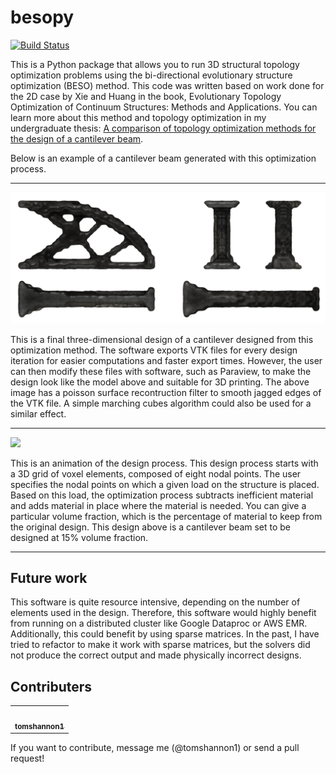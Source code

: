 # besopy
[![Build Status](https://travis-ci.org/tomshannon1/besopy.svg?branch=master)](https://travis-ci.org/tomshannon1/besopy)

This is a Python package that allows you to run 3D structural topology optimization problems using the bi-directional evolutionary structure optimization (BESO) method. This code was written based on work done for the 2D case by Xie and Huang in the book, Evolutionary Topology Optimization of Continuum Structures: Methods and Applications. You can learn more about this method and topology optimization in my undergraduate thesis: [A comparison of topology optimization methods for the design of a cantilever beam](ThomasShannonPhysicsThesis.pdf).

Below is an example of a cantilever beam generated with this optimization process.

------------

![](images/final-images.png?raw=true)

This is a final three-dimensional design of a cantilever designed from this optimization method. The software exports VTK files for every design iteration for easier computations and faster export times. However, the user can then modify these files with software, such as Paraview, to make the design look like the model above and suitable for 3D printing. The above image has a poisson surface recontruction filter to smooth jagged edges of the VTK file. A simple marching cubes algorithm could also be used for a similar effect.
 
------------

![](https://lh6.googleusercontent.com/w3bY1uCfacg6dtadv0kjLqBv6_srCsDfL5-wGSmNVUGUlAAkzM3ktf9j7yQ_e43cHBnUfMLz3u4Hw357oZ4bJGKPXOeHWQXK7Y54rwI5Ipp8QuDFziJoqi8WCO8vMp45qnS7SBksYwQ)

This is an animation of the design process. This design process starts with a 3D grid of voxel elements, composed of eight nodal points. The user specifies the nodal points on which a given load on the structure is placed. Based on this load, the optimization process subtracts inefficient material and adds material in place where the material is needed. You can give a particular volume fraction, which is the percentage of material to keep from the original design. This design above is a cantilever beam set to be designed at 15% volume fraction.  

------------

## Future work

This software is quite resource intensive, depending on the number of elements used in the design. Therefore, this software would highly benefit from running on a distributed cluster like Google Dataproc or AWS EMR. Additionally, this could benefit by using sparse matrices. In the past, I have tried to refactor to make it work with sparse matrices, but the solvers did not produce the correct output and made physically incorrect designs.  

## Contributers
<!-- ALL-CONTRIBUTORS-LIST:START - Do not remove or modify this section -->
<!-- prettier-ignore-start -->
<!-- markdownlint-disable -->
<table>
  <tr>
    <td align="center"><a href="https://github.com/tomshannon1"><img src="https://avatars3.githubusercontent.com/u/18470042?s=460&v=4" width="100px;" alt=""/><br /><sub><b>tomshannon1</b></sub></a><br />
  </td>
  </tr>
</table>
<!-- markdownlint-enable -->
<!-- prettier-ignore-end -->
<!-- ALL-CONTRIBUTORS-LIST:END -->

If you want to contribute, message me (@tomshannon1) or send a pull request!

